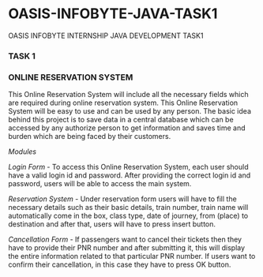 # OASIS-INFOBYTE-JAVA-TASK1
OASIS INFOBYTE INTERNSHIP JAVA DEVELOPMENT TASK1

### TASK 1

### ONLINE RESERVATION SYSTEM

This Online Reservation System will include all the necessary fields which are required during online reservation system. This Online Reservation System will be easy to use and can be used by any person. The basic idea behind this project is to save data in a central database which can be accessed by any authorize person to get information and saves time and burden which are being faced by their customers.

*Modules*

*Login Form* - To access this Online Reservation System, each user should have a valid login id and password. After providing the correct login id and password, users will be able to access the main system.

*Reservation System* - Under reservation form users will have to fill the necessary details such as their basic details, train number, train name will automatically come in the box, class type, date of journey, from (place) to destination and after that, users will have to press insert button.

*Cancellation Form* - If passengers want to cancel their tickets then they have to provide their PNR number and after submitting it, this will display the entire information related to that particular PNR number. If users want to confirm their cancellation, in this case they have to press OK button.
